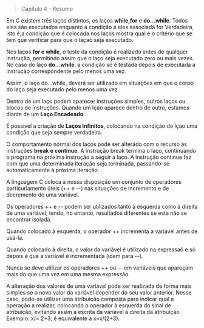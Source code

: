 > Capítulo 4 - Resumo

Em C existem três laços distintos, os laços **while,for** e **do...while**. Todos eles são executados enquanto a condição a eles associada for Verdadeira, isto é,a condição que é colocada nos laços mostra qual é o critério que se tem que verificar para que o laçao seja executado.

Nos laços **for e while**, o teste da condição é realizado antes de qualquer instrução, permitindo assim que o laço seja executado zero ou mais vezes. No caso do laço **do...while**, a condição só é testada depois de executada a instrução correspondente pelo menos uma vez.

Assim, o laço do...while, deverá ser utilizado em situações em que o corpo do laço seja executado pelo menos uma vez.

Dentro de um laço podem aparecer instruções simples, outros laços ou blocos de instruções. Quando um lçao aparece dentro de outro, estamos diante de um **Laço Encadeado**.

É possível a criação de **Laços Infinitos**, colocando na condição do lçao uma condição que seja sempre verdadeira.

O comportamento normal dos laços pode ser alterado com o recurso às instruções **break e continue**. A instrução break termina o laço, continuando o programa na próxima instrução a seguir a laço. A instrução continue faz com que uma determinada iteração seja terminada, passando-se automaticamente à próxima iteração.

A linguagem C coloca à nossa disposição um conjunto de operadores particurlamente úteis (++ e --) nas situações de incremento e de decremento de uma variável.

Os operadores ++ e -- podem ser utilizados tanto à esquerda como à direita de uma variável, tendo, no entanto, resultados diferentes se esta não se encontrar isolada.

Quando colocado à esquerda, o operador ++ incrementa a variável antes de usá-la.

Quando colocado à direita, o valor da variável é utilizado na expressaõ e só depois é que a variável é incrementada (idem para --).

Nunca se deve utilizar os operadores ++ ou -- em variáveis que apareçam mais do que uma vez em uma mesma expressão.

A alteração dos valores de uma variável pode ser realizada de forma mais simples se o novo valor da variável depender do seu valor anterior. Nesse caso, pode-se utilizar uma atribuição composta para indicar qual a operação a realizar, colocando o operador à esquerda do sinal de atribuição, evitando assim a escrita da variável à direita da atribuição. Exemplo: x/= 2+3; é equivalente a x=x/(2+3).
